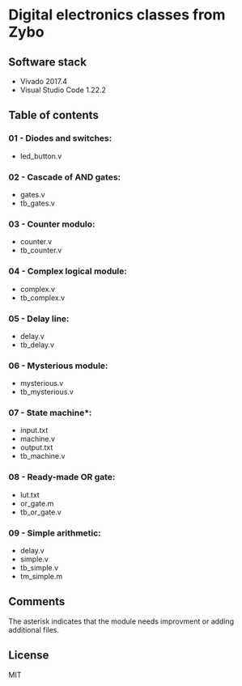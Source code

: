 # Digital electronics classes from Zybo

## Software stack

* Vivado 2017.4
* Visual Studio Code 1.22.2

## Table of contents

### 01 - Diodes and switches:

* led_button.v

### 02 - Cascade of AND gates:

* gates.v
* tb_gates.v

### 03 - Counter modulo:

* counter.v
* tb_counter.v

### 04 - Complex logical module:

* complex.v
* tb_complex.v

### 05 - Delay line:

* delay.v
* tb_delay.v

### 06 - Mysterious module:

* mysterious.v
* tb_mysterious.v

### 07 - State machine\*:

* input.txt
* machine.v
* output.txt
* tb_machine.v

### 08 - Ready-made OR gate:

* lut.txt
* or_gate.m
* tb_or_gate.v

### 09 - Simple arithmetic:

* delay.v
* simple.v
* tb_simple.v
* tm_simple.m

## Comments

The asterisk indicates that the module needs improvment or adding additional files.

## License

MIT
